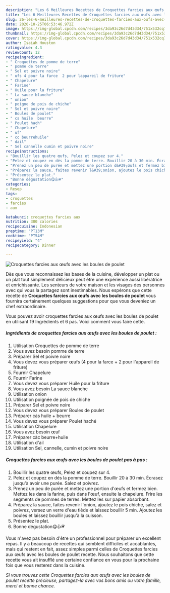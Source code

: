 ```yaml
---
description: "Les 6 Meilleures Recettes de Croquettes farcies aux œufs avec les boules de poulet"
title: "Les 6 Meilleures Recettes de Croquettes farcies aux œufs avec les boules de poulet"
slug: 26-les-6-meilleures-recettes-de-croquettes-farcies-aux-oufs-avec-les-boules-de-poulet
date: 2020-10-25T06:53:46.972Z
image: https://img-global.cpcdn.com/recipes/3da93c26d7d43d34/751x532cq70/croquettes-farcies-aux-oeufs-avec-les-boules-de-poulet-photo-principale-de-la-recette.jpg
thumbnail: https://img-global.cpcdn.com/recipes/3da93c26d7d43d34/751x532cq70/croquettes-farcies-aux-oeufs-avec-les-boules-de-poulet-photo-principale-de-la-recette.jpg
cover: https://img-global.cpcdn.com/recipes/3da93c26d7d43d34/751x532cq70/croquettes-farcies-aux-oeufs-avec-les-boules-de-poulet-photo-principale-de-la-recette.jpg
author: Isaiah Houston
ratingvalue: 4.3
reviewcount: 12
recipeingredient:
- " Croquettes de pomme de terre"
- " pomme de terre"
- " Sel et poivre noire"
- " ufs 4 pour la farce  2 pour lappareil de friture"
- " Chapelure"
- " Farine"
- " Huile pour la friture"
- " La sauce blanche"
- " onion"
- " poigne de pois de chiche"
- " Sel et poivre noire"
- " Boules de poulet"
- " cs huile  beurre"
- " Poulet hach"
- " Chapelure"
- " uf"
- " cc beurrehuile"
- " dail"
- " Sel cannelle cumin et poivre noire"
recipeinstructions:
- "Bouillir les quatre œufs, Pelez et coupez sur 4."
- "Pelez et coupez en dés la pomme de terre. Bouillir 20 à 30 min. Écrasez jusqu&#39;à avoir une purée. Salez et poivrez."
- "Prenez un peu de purée et mettez une portion d&#39;œufs et fermez bien. Mettez les dans la farine, puis dans l&#39;œuf, ensuite la chapelure. Frire les segments de pommes de terres. Mettez les sur papier absorbant."
- "Préparez la sauce, faites revenir l&#39;onion, ajoutez le pois chiche, salez et poivrez, versez un verre d&#39;eau tiède et laissez bouillir 5 min. Ajoutez les boules et laissez bouillir jusqu&#39;à la cuisson."
- "Présentez le plat."
- "Bonne dégustation😋👍💗"
categories:
- Resep
tags:
- croquettes
- farcies
- aux

katakunci: croquettes farcies aux 
nutrition: 300 calories
recipecuisine: Indonesian
preptime: "PT13M"
cooktime: "PT54M"
recipeyield: "4"
recipecategory: Dinner

---
```



![Croquettes farcies aux œufs avec les boules de poulet](https://img-global.cpcdn.com/recipes/3da93c26d7d43d34/751x532cq70/croquettes-farcies-aux-oeufs-avec-les-boules-de-poulet-photo-principale-de-la-recette.jpg)

Dès que vous reconnaissez les bases de la cuisine, développer un plat ou un plat tout simplement délicieux peut être une expérience aussi libératrice et enrichissante. Les senteurs de votre maison et les visages des personnes avec qui vous la partagez sont inestimables. Nous espérons que cette recette de <strong> Croquettes farcies aux œufs avec les boules de poulet </strong> vous fournira certainement quelques suggestions pour que vous deveniez un chef extraordinaire.

<!--inarticleads1-->

Vous pouvez avoir croquettes farcies aux œufs avec les boules de poulet en utilisant 19 Ingrédients et 6 pas. Voici comment vous faire cette.

##### Ingrédients de croquettes farcies aux œufs avec les boules de poulet :

1. Utilisation  Croquettes de pomme de terre
1. Vous avez besoin  pomme de terre
1. Préparer  Sel et poivre noire
1. Vous devez vous préparer  œufs (4 pour la farce + 2 pour l&#39;appareil de friture)
1. Fournir  Chapelure
1. Fournir  Farine
1. Vous devez vous préparer  Huile pour la friture
1. Vous avez besoin  La sauce blanche
1. Utilisation  onion
1. Utilisation  poignée de pois de chiche
1. Préparer  Sel et poivre noire
1. Vous devez vous préparer  Boules de poulet
1. Préparer  càs huile + beurre
1. Vous devez vous préparer  Poulet haché
1. Utilisation  Chapelure
1. Vous avez besoin  œuf
1. Préparer  càc beurre+huile
1. Utilisation  d&#39;ail
1. Utilisation  Sel, cannelle, cumin et poivre noire




<!--inarticleads2-->

##### Croquettes farcies aux œufs avec les boules de poulet pas à pas :

1. Bouillir les quatre œufs, Pelez et coupez sur 4.
1. Pelez et coupez en dés la pomme de terre. Bouillir 20 à 30 min. Écrasez jusqu&#39;à avoir une purée. Salez et poivrez.
1. Prenez un peu de purée et mettez une portion d&#39;œufs et fermez bien. Mettez les dans la farine, puis dans l&#39;œuf, ensuite la chapelure. Frire les segments de pommes de terres. Mettez les sur papier absorbant.
1. Préparez la sauce, faites revenir l&#39;onion, ajoutez le pois chiche, salez et poivrez, versez un verre d&#39;eau tiède et laissez bouillir 5 min. Ajoutez les boules et laissez bouillir jusqu&#39;à la cuisson.
1. Présentez le plat.
1. Bonne dégustation😋👍💗




<!--inarticleads1-->

<p>
Vous n'avez pas besoin d'être un professionnel pour préparer un excellent repas. Il y a beaucoup de recettes qui semblent difficiles et accablantes, mais qui restent en fait, assez simples parmi celles de Croquettes farcies aux œufs avec les boules de poulet recette. Nous souhaitons que cette recette vous ait insufflé une certaine confiance en vous pour la prochaine fois que vous resterez dans la cuisine.
</p>

<p>
<i>Si vous trouvez cette Croquettes farcies aux œufs avec les boules de poulet recette précieuse, partagez-la avec vos bons amis ou votre famille, merci et bonne chance.</i>
</p>
